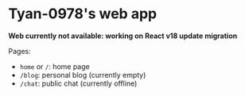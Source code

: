 # Tyan-0978's web app

**Web currently not available: working on React v18 update migration**

Pages:

- `home` or `/`: home page
- `/blog`: personal blog (currently empty)
- `/chat`: public chat (currently offline)
